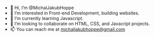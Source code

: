 - 👋 Hi, I’m @MichalJakubHoppe
- 👀 I’m interested in Front-end Development, building websites.
- 🌱 I’m currently learning Javascript.
- 💞️ I’m looking to collaborate on HTML, CSS, and Javacript projects.
- 📫 You can reach me at michaljakubhoppe@gmail.com

<!---
MichalJakubHoppe/MichalJakubHoppe is a ✨ special ✨ repository because its `README.md` (this file) appears on your GitHub profile.
You can click the Preview link to take a look at your changes.
--->
